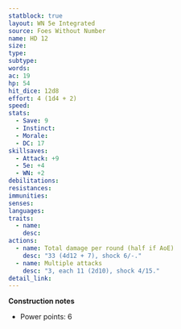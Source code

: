 ```yaml
---
statblock: true
layout: WN 5e Integrated
source: Foes Without Number
name: HD 12
size: 
type: 
subtype: 
words: 
ac: 19
hp: 54
hit_dice: 12d8
effort: 4 (1d4 + 2)
speed: 
stats:
  - Save: 9
  - Instinct: 
  - Morale:
  - DC: 17
skillsaves:
  - Attack: +9
  - 5e: +4
  - WN: +2
debilitations: 
resistances:
immunities:
senses:
languages: 
traits:
  - name: 
    desc: 
actions:
  - name: Total damage per round (half if AoE)
    desc: "33 (4d12 + 7), shock 6/-."
  - name: Multiple attacks
    desc: "3, each 11 (2d10), shock 4/15."
detail_link: 
---
```


**Construction notes**
- Power points: 6

